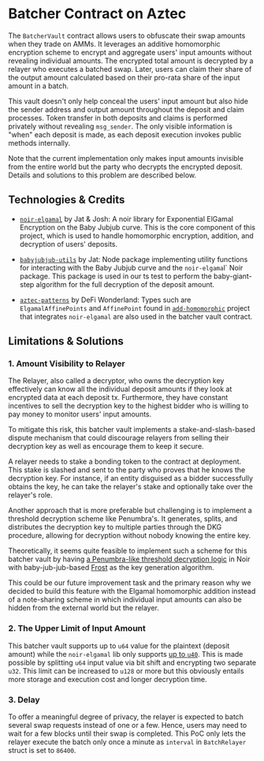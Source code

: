 # Batcher Contract on Aztec

The `BatcherVault` contract allows users to obfuscate their swap amounts when they trade on AMMs. It leverages an additive homomorphic encryption scheme to encrypt and aggregate users' input amounts without revealing individual amounts. The encrypted total amount is decrypted by a relayer who executes a batched swap. Later, users can claim their share of the output amount calculated based on their pro-rata share of the input amount in a batch.

This vault doesn't only help conceal the users' input amount but also hide the sender address and output amount throughout the deposit and claim processes. Token transfer in both deposits and claims is performed privately without revealing `msg_sender`. The only visible information is "when" each deposit is made, as each deposit execution invokes public methods internally.

Note that the current implementation only makes input amounts invisible from the entire world but the party who decrypts the encrypted deposit. Details and solutions to this problem are described below.

## Technologies & Credits

- [`noir-elgamal`](https://github.com/jat9292/noir-elgamal) by Jat & Josh: A noir library for Exponential ElGamal Encryption on the Baby Jubjub curve. This is the core component of this project, which is used to handle homomorphic encryption, addition, and decryption of users' deposits.

- [`babyjubjub-utils`](https://github.com/jat9292/babyjubjub-utils) by Jat: Node package implementing utility functions for interacting with the Baby Jubjub curve and the `noir-elgama`l` Noir package. This package is used in our ts test to perform the baby-giant-step algorithm for the full decryption of the deposit amount.

- [`aztec-patterns`](https://github.com/defi-wonderland/aztec-patterns) by DeFi Wonderland: Types such are `ElgamalAffinePoints` and `AffinePoint` found in [`add-homomorphic`](https://github.com/defi-wonderland/aztec-patterns/tree/dev/patterns/add-homomorphic) project that integrates `noir-elgamal` are also used in the batcher vault contract.

## Limitations & Solutions

### 1. Amount Visibility to Relayer

The Relayer, also called a decryptor, who owns the decryption key effectively can know all the individual deposit amounts if they look at encrypted data at each deposit tx. Furthermore, they have constant incentives to sell the decryption key to the highest bidder who is willing to pay money to monitor users' input amounts.

To mitigate this risk, this batcher vault implements a stake-and-slash-based dispute mechanism that could discourage relayers from selling their decryption key as well as encourage them to keep it secure.

A relayer needs to stake a bonding token to the contract at deployment. This stake is slashed and sent to the party who proves that he knows the decryption key. For instance, if an entity disguised as a bidder successfully obtains the key, he can take the relayer's stake and optionally take over the relayer's role.

Another approach that is more preferable but challenging is to implement a threshold decryption scheme like Penumbra's. It generates, splits, and distributes the decryption key to multiple parties through the DKG procedure, allowing for decryption without nobody knowing the entire key.

Theoretically, it seems quite feasible to implement such a scheme for this batcher vault by having [a Penumbra-like threshold decryption logic](https://github.com/penumbra-zone/penumbra/tree/main/crates/crypto/eddy) in Noir with baby-jub-jub-based [Frost](https://github.com/ZcashFoundation/frost) as the key generation algorithm.

This could be our future improvement task and the primary reason why we decided to build this feature with the Elgamal homomorphic addition instead of a note-sharing scheme in which individual input amounts can also be hidden from the external world but the relayer.

### 2. The Upper Limit of Input Amount

This batcher vault supports up to `u64` value for the plaintext (deposit amount) while the `noir-elgamal` lib only supports [up to `u40`](https://github.com/jat9292/noir-elgamal/blob/main/src/lib.nr#L81). This is made possible by splitting `u64` input value via bit shift and encrypting two separate `u32`. This limit can be increased to `u128` or more but this obviously entails more storage and execution cost and longer decryption time.

### 3. Delay

To offer a meaningful degree of privacy, the relayer is expected to batch several swap requests instead of one or a few. Hence, users may need to wait for a few blocks until their swap is completed. This PoC only lets the relayer execute the batch only once a minute as `interval` in `BatchRelayer` struct is set to `86400`.

